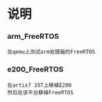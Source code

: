 # 说明

### arm_FreeRTOS

    在qemu上测试arm处理器的FreeRTOS

### e200_FreeRTOS

    在artix7 35T上移植E200
    然后在该平台移植FreeRTOS